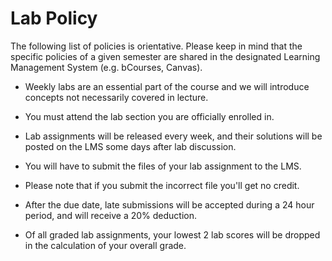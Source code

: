 # Lab Policy

The following list of policies is orientative. Please keep in mind that the specific policies of a given semester are shared in the designated Learning Management System (e.g. bCourses, Canvas).

- Weekly labs are an essential part of the course and we will introduce concepts not necessarily covered in lecture.

- You must attend the lab section you are officially enrolled in.

- Lab assignments will be released every week, and their solutions will be posted on the LMS some days after lab discussion.

- You will have to submit the files of your lab assignment to the LMS. 

- Please note that if you submit the incorrect file you'll get no credit.

- After the due date, late submissions will be accepted during a 24 hour period, and will receive a 20% deduction.

- Of all graded lab assignments, your lowest 2 lab scores will be dropped in the calculation of your overall grade.
